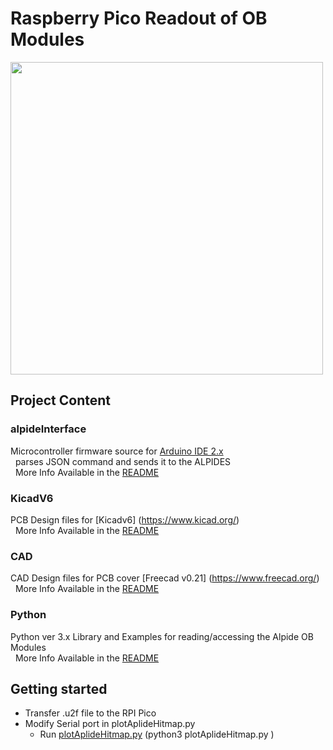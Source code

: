 # Raspberry Pico Readout of OB Modules
 <img src="images/board.png" width="500">

## Project Content 
### alpideInterface
Microcontroller firmware source for [Arduino IDE 2.x](https://github.com/arduino/arduino-ide) \
&nbsp; parses JSON command and sends it to the ALPIDES \
&nbsp; More Info Available in the [README](/ArduinoV2/README.md) 

### KicadV6  
PCB Design files for [Kicadv6] (https://www.kicad.org/) \
&nbsp; More Info Available in the [README](/KicadV6/README.md) 

### CAD  
CAD Design files for PCB cover [Freecad v0.21] (https://www.freecad.org/) \
&nbsp; More Info Available in the [README](/CAD/README.md) 


### Python
Python ver 3.x Library and Examples for reading/accessing the Alpide OB Modules \
&nbsp; More Info Available in the [README](/Python/README.md)

## Getting started
- Transfer .u2f file to the RPI Pico
- Modify Serial port in plotAplideHitmap.py
  - Run [plotAplideHitmap.py](/Python/plotAplideHitmap.py) (python3 plotAplideHitmap.py )
